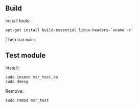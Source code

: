 ## Build

Install tools:

```
apt-get install build-essential linux-headers-`uname -r`
```

Then run `make`.

## Test module

Install:

```
sudo insmod msr_test.ko
sudo dmesg
```

Remove:

```
sudo rmmod msr_test
